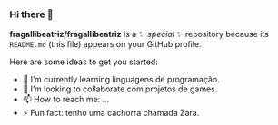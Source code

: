 ### Hi there 👋


**fragallibeatriz/fragallibeatriz** is a ✨ _special_ ✨ repository because its `README.md` (this file) appears on your GitHub profile.

Here are some ideas to get you started:

- 🌱 I’m currently learning  linguagens de programação.
- 👯 I’m looking to collaborate  com projetos de games.
- 📫 How to reach me: ...
- ⚡ Fun fact: tenho uma cachorra chamada Zara.


